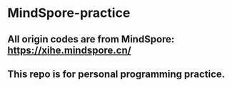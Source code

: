 # MindSpore-practice
## All origin codes are from MindSpore: https://xihe.mindspore.cn/
## This repo is for personal programming practice.
